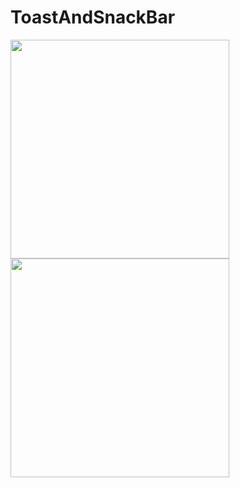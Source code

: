 # ToastAndSnackBar


<img src="https://user-images.githubusercontent.com/49749125/144621141-7dd517f4-b86a-46ca-ab69-82d526e95cb0.gif" width="350">
<img src="https://user-images.githubusercontent.com/49749125/144621157-821fea67-fed0-4788-9d77-a24aefaa6663.gif" width="350">
